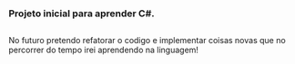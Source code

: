 ### Projeto inicial para aprender C#.

##
No futuro pretendo refatorar o codigo e implementar coisas novas que no percorrer do tempo irei aprendendo na linguagem!